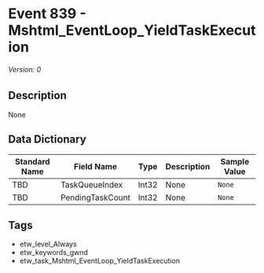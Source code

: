 # Event 839 - Mshtml_EventLoop_YieldTaskExecution
###### Version: 0

## Description
None

## Data Dictionary
|Standard Name|Field Name|Type|Description|Sample Value|
|---|---|---|---|---|
|TBD|TaskQueueIndex|Int32|None|`None`|
|TBD|PendingTaskCount|Int32|None|`None`|

## Tags
* etw_level_Always
* etw_keywords_gwnd
* etw_task_Mshtml_EventLoop_YieldTaskExecution